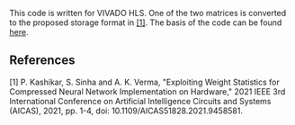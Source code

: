 This code is written for VIVADO HLS. One of the two matrices is converted to the proposed storage format in [[1]](#1). The basis of the code can be found [here](https://github.com/a2824256/HLS-LeNet). 


## References
<a id="1">[1]</a> 
P. Kashikar, S. Sinha and A. K. Verma, "Exploiting Weight Statistics for Compressed Neural Network Implementation on Hardware," 2021 IEEE 3rd International Conference on Artificial Intelligence Circuits and Systems (AICAS), 2021, pp. 1-4, doi: 10.1109/AICAS51828.2021.9458581.

